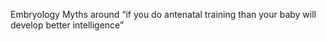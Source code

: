 Embryology
Myths around “if you do antenatal training than your baby will develop better intelligence”

